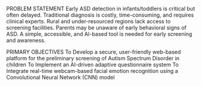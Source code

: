PROBLEM STATEMENT
Early ASD detection in infants/toddlers is critical but often delayed.
Traditional diagnosis is costly, time-consuming, and requires clinical experts.
Rural and under-resourced regions lack access to screening facilities.
Parents may be unaware of early behavioral signs of ASD.
A simple, accessible, and AI-based tool is needed for early screening and awareness.

PRIMARY OBJECTIVES
To Develop a secure, user-friendly web-based platform for the preliminary screening of Autism Spectrum Disorder  in children
To Implement an AI-driven adaptive questionnaire system
To Integrate real-time webcam-based facial emotion recognition using a Convolutional Neural Network (CNN) model
